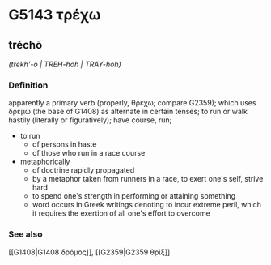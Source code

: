 # G5143 τρέχω

## tréchō

_(trekh'-o | TREH-hoh | TRAY-hoh)_

### Definition

apparently a primary verb (properly, θρέχω; compare G2359); which uses δρέμω (the base of G1408) as alternate in certain tenses; to run or walk hastily (literally or figuratively); have course, run; 

- to run
  - of persons in haste
  - of those who run in a race course
- metaphorically
  - of doctrine rapidly propagated
  - by a metaphor taken from runners in a race, to exert one's self, strive hard
  - to spend one's strength in performing or attaining something
  - word occurs in Greek writings denoting to incur extreme peril, which it requires the exertion of all one's effort to overcome

### See also

[[G1408|G1408 δρόμος]], [[G2359|G2359 θρίξ]]
